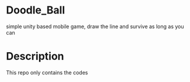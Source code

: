 # Doodle_Ball
simple unity based mobile game, draw the line and survive as long as you can

# Description
 This repo only contains the codes
